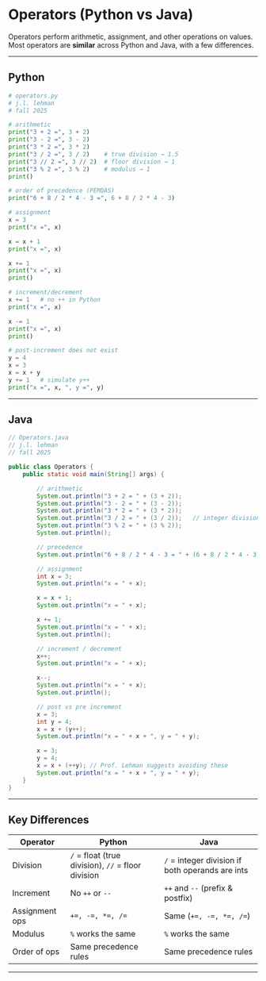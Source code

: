 
# Operators (Python vs Java)

Operators perform arithmetic, assignment, and other operations on values.  
Most operators are **similar** across Python and Java, with a few differences.

---

## Python

```python
# operators.py
# j.l. lehman
# fall 2025

# arithmetic
print("3 + 2 =", 3 + 2)
print("3 - 2 =", 3 - 2)
print("3 * 2 =", 3 * 2)
print("3 / 2 =", 3 / 2)    # true division → 1.5
print("3 // 2 =", 3 // 2)  # floor division → 1
print("3 % 2 =", 3 % 2)    # modulus → 1
print()

# order of precedence (PEMDAS)
print("6 + 8 / 2 * 4 - 3 =", 6 + 8 / 2 * 4 - 3)

# assignment
x = 3
print("x =", x)

x = x + 1
print("x =", x)

x += 1
print("x =", x)
print()

# increment/decrement
x += 1   # no ++ in Python
print("x =", x)

x -= 1
print("x =", x)
print()

# post-increment does not exist
y = 4
x = 3
x = x + y
y += 1   # simulate y++
print("x =", x, ", y =", y)
````

---

## Java

```java
// Operators.java
// j.l. lehman
// fall 2025

public class Operators {
    public static void main(String[] args) {

        // arithmetic
        System.out.println("3 + 2 = " + (3 + 2));
        System.out.println("3 - 2 = " + (3 - 2));
        System.out.println("3 * 2 = " + (3 * 2));
        System.out.println("3 / 2 = " + (3 / 2));   // integer division → 1
        System.out.println("3 % 2 = " + (3 % 2));
        System.out.println();

        // precedence
        System.out.println("6 + 8 / 2 * 4 - 3 = " + (6 + 8 / 2 * 4 - 3));

        // assignment
        int x = 3;
        System.out.println("x = " + x);

        x = x + 1;
        System.out.println("x = " + x);

        x += 1;
        System.out.println("x = " + x);
        System.out.println();

        // increment / decrement
        x++;
        System.out.println("x = " + x);

        x--;
        System.out.println("x = " + x);
        System.out.println();

        // post vs pre increment 
        x = 3;
        int y = 4;
        x = x + (y++);
        System.out.println("x = " + x + ", y = " + y);

        x = 3;
        y = 4;
        x = x + (++y); // Prof. Lehman suggests avoiding these
        System.out.println("x = " + x + ", y = " + y);
    }
}
```

---

## Key Differences

| Operator       | Python                                             | Java                                             |
| -------------- | -------------------------------------------------- | ------------------------------------------------ |
| Division       | `/` = float (true division), `//` = floor division | `/` = integer division if both operands are ints |
| Increment      | No `++` or `--`                                    | `++` and `--` (prefix & postfix)                 |
| Assignment ops | `+=, -=, *=, /=`                                   | Same (`+=, -=, *=, /=`)                          |
| Modulus        | `%` works the same                                 | `%` works the same                               |
| Order of ops   | Same precedence rules                              | Same precedence rules                            |

---

